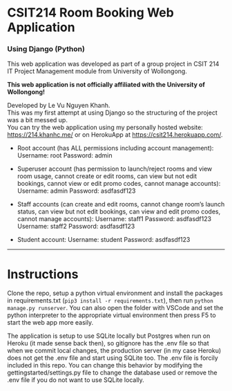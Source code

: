 # CSIT214 Room Booking Web Application
### Using Django (Python)
This web application was developed as part of a group project in CSIT 214 IT Project Management module from University of Wollongong.

**This web application is not officially affiliated with the University of Wollongong!**

Developed by Le Vu Nguyen Khanh.  
This was my first attempt at using Django so the structuring of the project was a bit messed up.  
You can try the web application using my personally hosted website: https://214.khanhc.me/ or on HerokuApp at https://csit214.herokuapp.com/.  

- Root account (has ALL permissions including account management):
Username: root
Password: admin


- Superuser account (has permission to launch/reject rooms and view room usage, cannot create or edit rooms, can view but not edit bookings, cannot view or edit promo codes, cannot manage accounts):
Username: admin
Password: asdfasdf123


- Staff accounts (can create and edit rooms, cannot change room’s launch status, can view but not edit bookings, can view and edit promo codes, cannot manage accounts):
Username: staff1
Password: asdfasdf123
Username: staff2
Password: asdfasdf123


- Student account:
Username: student
Password: asdfasdf123

---
# Instructions
Clone the repo, setup a python virtual environment and install the packages in requirements.txt (`pip3 install -r requirements.txt`), then run `python manage.py runserver`. You can also open the folder with VSCode and set the python interpreter to the appropriate virtual environment then press F5 to start the web app more easily.

The application is setup to use SQLite locally but Postgres when run on Heroku (it made sense back then), so gitignore has the .env file so that when we commit local changes, the production server (in my case Heroku) does not get the .env file and start using SQLite too. The .env file is forcily included in this repo. You can change this behavior by modifying the gettingstarted/settings.py file to change the database used or remove the .env file if you do not want to use SQLite locally.
